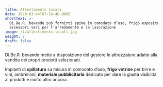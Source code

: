 ```yaml
---
title: Allestimento locali
date: 2020-03-04T07:18:46.000Z
shortText: >-
  Di.Be.R. bevande può fornirti spine in comodato d’uso, frigo espositori e
  accessori vari per l’arredamento e la lavorazione
image: /i/allestimento-locali.jpg
weight: 2
draft: false
---
```


Di.Be.R. bevande mette a disposizione del gestore le attrezzature adatte alla vendita dei propri prodotti selezionati.

Impianti di **spillatura** su misura in comodato d’uso, **frigo vetrine** per birre e vini, ombrelloni, **materiale pubblicitario** dedicato per dare la giusta visibilità ai prodotti e molto altro ancora.